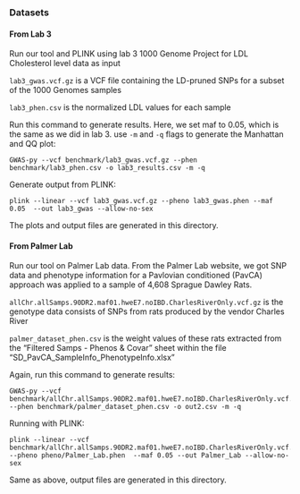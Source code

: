 ### Datasets
#### From Lab 3
Run our tool and PLINK using lab 3 1000 Genome Project for LDL Cholesterol level data as input

`lab3_gwas.vcf.gz` is a VCF file containing the LD-pruned SNPs for a subset of the 1000 Genomes samples

`lab3_phen.csv` is the normalized LDL values for each sample

Run this command to generate results. Here, we set maf to 0.05, which is the same as we did in lab 3. use `-m` and `-q` flags to generate the Manhattan and QQ plot:
```
GWAS-py --vcf benchmark/lab3_gwas.vcf.gz --phen benchmark/lab3_phen.csv -o lab3_results.csv -m -q
```
Generate output from PLINK:
```
plink --linear --vcf lab3_gwas.vcf.gz --pheno lab3_gwas.phen --maf 0.05  --out lab3_gwas --allow-no-sex 
```
The plots and output files are generated in this directory.

#### From Palmer Lab
Run our tool on Palmer Lab data. From the Palmer Lab website, we got SNP data and phenotype information for a Pavlovian conditioned (PavCA) approach was applied to a sample of 4,608 Sprague Dawley Rats. 

`allChr.allSamps.90DR2.maf01.hweE7.noIBD.CharlesRiverOnly.vcf.gz` is the genotype data consists of SNPs from rats produced by the vendor Charles River

`palmer_dataset_phen.csv` is the weight values of these rats extracted from the “Filtered Samps - Phenos & Covar” sheet within the file “SD_PavCA_SampleInfo_PhenotypeInfo.xlsx”

Again, run this command to generate results:
```
GWAS-py --vcf benchmark/allChr.allSamps.90DR2.maf01.hweE7.noIBD.CharlesRiverOnly.vcf.gz --phen benchmark/palmer_dataset_phen.csv -o out2.csv -m -q
```
Running with PLINK:
```
plink --linear --vcf benchmark/allChr.allSamps.90DR2.maf01.hweE7.noIBD.CharlesRiverOnly.vcf.gz --pheno pheno/Palmer_Lab.phen  --maf 0.05 --out Palmer_Lab --allow-no-sex
```
Same as above, output files are generated in this directory.
